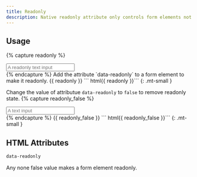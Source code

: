 ```yaml
---
title: Readonly
description: Native readonly attribute only controls form elements not editable, but still focusable and show a editable cursor in some browsers. Luda readonly attribute makes form elements not focusable nor editable.
---
```




## Usage
{% capture readonly %}
<div class="fm fm-text" data-readonly>
  <input data-readonly placeholder="A readonly text input">
</div>
{% endcapture %}
Add the attribute `data-readonly` to a form element to make it readonly.
{{ readonly }}
``` html{{ readonly }}```
{: .mt-small }

Change the value of attributue `data-readonly` to `false` to remove readonly state.
{% capture readonly_false %}
<div class="fm fm-text" data-readonly="false">
  <input data-readonly="false" placeholder="A text input">
</div>
{% endcapture %}
{{ readonly_false }}
``` html{{ readonly_false }}```
{: .mt-small }


## HTML Attributes

``` html
data-readonly
```
Any none false value makes a form element readonly.